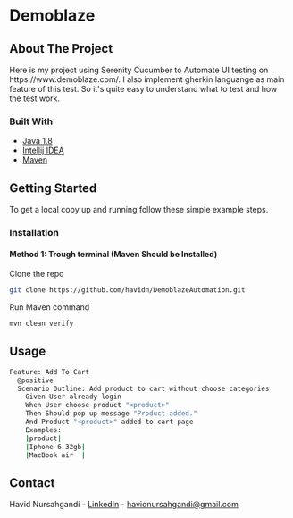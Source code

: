 # Demoblaze

<!-- ABOUT THE PROJECT -->
## About The Project

</div>
Here is my project using Serenity Cucumber to Automate UI testing on  https://www.demoblaze.com/. I also implement gherkin languange as main feature of this test. So it's quite easy to understand what to test and how the test work. 


### Built With

* [Java 1.8](https://www.oracle.com/java/technologies/downloads/)
* [Intellij IDEA]()
* [Maven]()




<!-- GETTING STARTED -->
## Getting Started

To get a local copy up and running follow these simple example steps.


### Installation

#### Method 1: Trough terminal (Maven Should be Installed)

Clone the repo
   ```sh
   git clone https://github.com/havidn/DemoblazeAutomation.git
   ```
Run Maven command
   ```sh
   mvn clean verify
   ```

<!-- USAGE EXAMPLES -->
## Usage

```sh
Feature: Add To Cart
  @positive
  Scenario Outline: Add product to cart without choose categories
    Given User already login
    When User choose product "<product>"
    Then Should pop up message "Product added."
    And Product "<product>" added to cart page
    Examples:
    |product|
    |Iphone 6 32gb|
    |MacBook air  |
```
  

<!-- CONTACT -->
## Contact
Havid Nursahgandi - [LinkedIn](https://www.linkedin.com/in/havid-nursahgandi/) - havidnursahgandi@gmail.com

